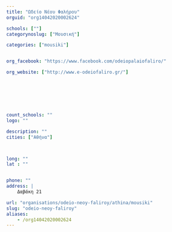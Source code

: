 ```yaml
---
title: "Ωδείο Νέου Φαλήρου"
orguid: "org14042020002624"

schools: [""]
categorynoslug: ["Μουσική"]

categories: ["mousiki"]


org_facebook: "https://www.facebook.com/odeiopalaiofaliro/"

org_website: ["http://www.e-odeiofaliro.gr/"]







count_schools: ""
logo: ""

description: ""
cities: ["Αθήνα"]



long: ""
lat : ""


phone: ""
address: |
    Δαβάκη 21

url: "organisations/odeio-neoy-faliroy/athina/mousiki"
slug: "odeio-neoy-faliroy"
aliases:
    - /org14042020002624
---
```



